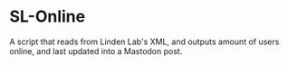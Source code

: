# SL-Online
A script that reads from Linden Lab's XML, and outputs amount of users online, and last updated into a Mastodon post.

